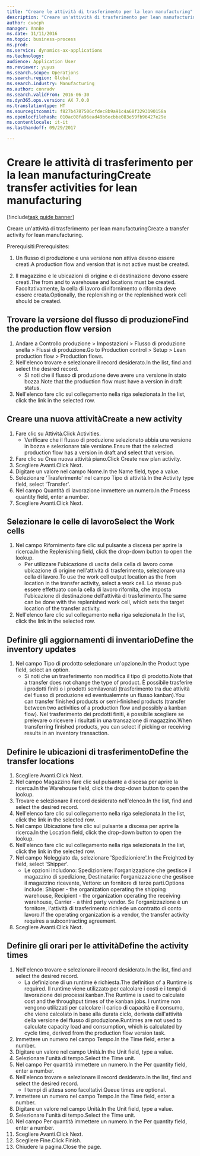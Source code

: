 ```yaml
--- 
title: "Creare le attività di trasferimento per la lean manufacturing"
description: "Creare un'attività di trasferimento per lean manufacturing"
author: cvocph
manager: AnnBe
ms.date: 11/11/2016
ms.topic: business-process
ms.prod: 
ms.service: dynamics-ax-applications
ms.technology: 
audience: Application User
ms.reviewer: yuyus
ms.search.scope: Operations
ms.search.region: Global
ms.search.industry: Manufacturing
ms.author: conradv
ms.search.validFrom: 2016-06-30
ms.dyn365.ops.version: AX 7.0.0
ms.translationtype: HT
ms.sourcegitcommit: f827b4787506cfdec8b9a91c4a68f3293190158a
ms.openlocfilehash: 010ac08fa96ead49b6ecbbe083e59fb96427e29e
ms.contentlocale: it-it
ms.lasthandoff: 09/29/2017

---
```

# <a name="create-transfer-activities-for-lean-manufacturing"></a><span data-ttu-id="757c5-103">Creare le attività di trasferimento per la lean manufacturing</span><span class="sxs-lookup"><span data-stu-id="757c5-103">Create transfer activities for lean manufacturing</span></span>

[!include[task guide banner](../../includes/task-guide-banner.md)]

<span data-ttu-id="757c5-104">Creare un'attività di trasferimento per lean manufacturing</span><span class="sxs-lookup"><span data-stu-id="757c5-104">Create a transfer activity for lean manufacturing.</span></span> 

<span data-ttu-id="757c5-105">Prerequisiti:</span><span class="sxs-lookup"><span data-stu-id="757c5-105">Prerequisites:</span></span> 

1. <span data-ttu-id="757c5-106">Un flusso di produzione e una versione non attiva devono essere creati.</span><span class="sxs-lookup"><span data-stu-id="757c5-106">A production flow and version that is not active must be created.</span></span>

2. <span data-ttu-id="757c5-107">Il magazzino e le ubicazioni di origine e di destinazione devono essere creati.</span><span class="sxs-lookup"><span data-stu-id="757c5-107">The from and to warehouse and locations must be created.</span></span> <span data-ttu-id="757c5-108">Facoltativamente, la cella di lavoro di rifornimento o rifornita deve essere creata.</span><span class="sxs-lookup"><span data-stu-id="757c5-108">Optionally, the replenishing or the replenished work cell should be created.</span></span>


## <a name="find-the-production-flow-version"></a><span data-ttu-id="757c5-109">Trovare la versione del flusso di produzione</span><span class="sxs-lookup"><span data-stu-id="757c5-109">Find the production flow version</span></span>
1. <span data-ttu-id="757c5-110">Andare a Controllo produzione > Impostazioni > Flusso di produzione snella > Flussi di produzione.</span><span class="sxs-lookup"><span data-stu-id="757c5-110">Go to Production control > Setup > Lean production flow > Production flows.</span></span>
2. <span data-ttu-id="757c5-111">Nell'elenco trovare e selezionare il record desiderato.</span><span class="sxs-lookup"><span data-stu-id="757c5-111">In the list, find and select the desired record.</span></span>
    * <span data-ttu-id="757c5-112">Si noti che il flusso di produzione deve avere una versione in stato bozza.</span><span class="sxs-lookup"><span data-stu-id="757c5-112">Note that the production flow must have a version in draft status.</span></span>  
3. <span data-ttu-id="757c5-113">Nell'elenco fare clic sul collegamento nella riga selezionata.</span><span class="sxs-lookup"><span data-stu-id="757c5-113">In the list, click the link in the selected row.</span></span>

## <a name="create-a-new-activity"></a><span data-ttu-id="757c5-114">Creare una nuova attività</span><span class="sxs-lookup"><span data-stu-id="757c5-114">Create a new activity</span></span>
1. <span data-ttu-id="757c5-115">Fare clic su Attività.</span><span class="sxs-lookup"><span data-stu-id="757c5-115">Click Activities.</span></span>
    * <span data-ttu-id="757c5-116">Verificare che il flusso di produzione selezionato abbia una versione in bozza e selezionare tale versione.</span><span class="sxs-lookup"><span data-stu-id="757c5-116">Ensure that the selected production flow has a version in draft and select that version.</span></span>  
2. <span data-ttu-id="757c5-117">Fare clic su Crea nuova attività piano.</span><span class="sxs-lookup"><span data-stu-id="757c5-117">Click Create new plan activity.</span></span>
3. <span data-ttu-id="757c5-118">Scegliere Avanti.</span><span class="sxs-lookup"><span data-stu-id="757c5-118">Click Next.</span></span>
4. <span data-ttu-id="757c5-119">Digitare un valore nel campo Nome.</span><span class="sxs-lookup"><span data-stu-id="757c5-119">In the Name field, type a value.</span></span>
5. <span data-ttu-id="757c5-120">Selezionare 'Trasferimento' nel campo Tipo di attività.</span><span class="sxs-lookup"><span data-stu-id="757c5-120">In the Activity type field, select 'Transfer'.</span></span>
6. <span data-ttu-id="757c5-121">Nel campo Quantità di lavorazione immettere un numero.</span><span class="sxs-lookup"><span data-stu-id="757c5-121">In the Process quantity field, enter a number.</span></span>
7. <span data-ttu-id="757c5-122">Scegliere Avanti.</span><span class="sxs-lookup"><span data-stu-id="757c5-122">Click Next.</span></span>

## <a name="select-the-work-cells"></a><span data-ttu-id="757c5-123">Selezionare le celle di lavoro</span><span class="sxs-lookup"><span data-stu-id="757c5-123">Select the Work cells</span></span>
1. <span data-ttu-id="757c5-124">Nel campo Rifornimento fare clic sul pulsante a discesa per aprire la ricerca.</span><span class="sxs-lookup"><span data-stu-id="757c5-124">In the Replenishing field, click the drop-down button to open the lookup.</span></span>
    * <span data-ttu-id="757c5-125">Per utilizzare l'ubicazione di uscita della cella di lavoro come ubicazione di origine nell'attività di trasferimento, selezionare una cella di lavoro.</span><span class="sxs-lookup"><span data-stu-id="757c5-125">To use the work cell output location as the from location in the transfer activity, select a work cell.</span></span> <span data-ttu-id="757c5-126">Lo stesso può essere effettuato con la cella di lavoro rifornita, che imposta l'ubicazione di destinazione dell'attività di trasferimento.</span><span class="sxs-lookup"><span data-stu-id="757c5-126">The same can be done with the replenished work cell, which sets the target location of the transfer activity.</span></span>  
2. <span data-ttu-id="757c5-127">Nell'elenco fare clic sul collegamento nella riga selezionata.</span><span class="sxs-lookup"><span data-stu-id="757c5-127">In the list, click the link in the selected row.</span></span>

## <a name="define-the-inventory-updates"></a><span data-ttu-id="757c5-128">Definire gli aggiornamenti di inventario</span><span class="sxs-lookup"><span data-stu-id="757c5-128">Define the inventory updates</span></span>
1. <span data-ttu-id="757c5-129">Nel campo Tipo di prodotto selezionare un'opzione.</span><span class="sxs-lookup"><span data-stu-id="757c5-129">In the Product type field, select an option.</span></span>
    * <span data-ttu-id="757c5-130">Si noti che un trasferimento non modifica il tipo di prodotto.</span><span class="sxs-lookup"><span data-stu-id="757c5-130">Note that a transfer does not change the type of product.</span></span> <span data-ttu-id="757c5-131">È possibile trasferire i prodotti finiti o i prodotti semilavorati (trasferimento tra due attività del flusso di produzione ed eventualemnte un flusso kanban).</span><span class="sxs-lookup"><span data-stu-id="757c5-131">You can transfer finished products or semi-finished products (transfer between two activities of a production flow and possibly a kanban flow).</span></span>     <span data-ttu-id="757c5-132">Nel trasferimento dei prodotti finiti, è possibile scegliere se prelevare o ricevere i risultati in una transazione di magazzino.</span><span class="sxs-lookup"><span data-stu-id="757c5-132">When transferring finished products, you can select if picking or receiving results in an inventory transaction.</span></span>  

## <a name="define-the-transfer-locations"></a><span data-ttu-id="757c5-133">Definire le ubicazioni di trasferimento</span><span class="sxs-lookup"><span data-stu-id="757c5-133">Define the transfer locations</span></span>
1. <span data-ttu-id="757c5-134">Scegliere Avanti.</span><span class="sxs-lookup"><span data-stu-id="757c5-134">Click Next.</span></span>
2. <span data-ttu-id="757c5-135">Nel campo Magazzino fare clic sul pulsante a discesa per aprire la ricerca.</span><span class="sxs-lookup"><span data-stu-id="757c5-135">In the Warehouse field, click the drop-down button to open the lookup.</span></span>
3. <span data-ttu-id="757c5-136">Trovare e selezionare il record desiderato nell'elenco.</span><span class="sxs-lookup"><span data-stu-id="757c5-136">In the list, find and select the desired record.</span></span>
4. <span data-ttu-id="757c5-137">Nell'elenco fare clic sul collegamento nella riga selezionata.</span><span class="sxs-lookup"><span data-stu-id="757c5-137">In the list, click the link in the selected row.</span></span>
5. <span data-ttu-id="757c5-138">Nel campo Ubicazione fare clic sul pulsante a discesa per aprire la ricerca.</span><span class="sxs-lookup"><span data-stu-id="757c5-138">In the Location field, click the drop-down button to open the lookup.</span></span>
6. <span data-ttu-id="757c5-139">Nell'elenco fare clic sul collegamento nella riga selezionata.</span><span class="sxs-lookup"><span data-stu-id="757c5-139">In the list, click the link in the selected row.</span></span>
7. <span data-ttu-id="757c5-140">Nel campo Noleggiato da, selezionare 'Spedizioniere'.</span><span class="sxs-lookup"><span data-stu-id="757c5-140">In the Freighted by field, select 'Shipper'.</span></span>
    * <span data-ttu-id="757c5-141">Le opzioni includono: Spedizioniere: l'organizzazione che gestisce il magazzino di spedizione, Destinatario: l'organizzazione che gestisce il magazzino ricevente, Vettore: un fornitore di terze parti.</span><span class="sxs-lookup"><span data-stu-id="757c5-141">Options include: Shipper - the organization operating the shipping warehouse, Recipient -  the organization operating the receiving warehouse, Carrier - a third party vendor.</span></span> <span data-ttu-id="757c5-142">Se l'organizzazione è un fornitore, l'attività di trasferimento richiede un contratto di conto lavoro.</span><span class="sxs-lookup"><span data-stu-id="757c5-142">If the operating organization is a vendor, the transfer activity requires a subcontracting agreement.</span></span>  
8. <span data-ttu-id="757c5-143">Scegliere Avanti.</span><span class="sxs-lookup"><span data-stu-id="757c5-143">Click Next.</span></span>

## <a name="define-the-activity-times"></a><span data-ttu-id="757c5-144">Definire gli orari per le attività</span><span class="sxs-lookup"><span data-stu-id="757c5-144">Define the activity times</span></span>
1. <span data-ttu-id="757c5-145">Nell'elenco trovare e selezionare il record desiderato.</span><span class="sxs-lookup"><span data-stu-id="757c5-145">In the list, find and select the desired record.</span></span>
    * <span data-ttu-id="757c5-146">La definizione di un runtime è richiesta.</span><span class="sxs-lookup"><span data-stu-id="757c5-146">The definition of a Runtime is required.</span></span> <span data-ttu-id="757c5-147">Il runtime viene utilizzato per calcolare i costi e i tempi di lavorazione dei processi kanban.</span><span class="sxs-lookup"><span data-stu-id="757c5-147">The Runtime is used to calculate cost and the throughput times of the kanban jobs.</span></span> <span data-ttu-id="757c5-148">I runtime non vengono utilizzati per calcolare il carico di capacità e il consumo, che viene calcolato in base alla durata ciclo, derivata dall'attività della versione del flusso di produzione.</span><span class="sxs-lookup"><span data-stu-id="757c5-148">Runtimes are not used to calculate capacity load and consumption, which is calculated by cycle time, derived from the production flow version task.</span></span>  
2. <span data-ttu-id="757c5-149">Immettere un numero nel campo Tempo.</span><span class="sxs-lookup"><span data-stu-id="757c5-149">In the Time field, enter a number.</span></span>
3. <span data-ttu-id="757c5-150">Digitare un valore nel campo Unità.</span><span class="sxs-lookup"><span data-stu-id="757c5-150">In the Unit field, type a value.</span></span>
4. <span data-ttu-id="757c5-151">Selezionare l'unità di tempo.</span><span class="sxs-lookup"><span data-stu-id="757c5-151">Select the Time unit.</span></span>
5. <span data-ttu-id="757c5-152">Nel campo Per quantità immettere un numero.</span><span class="sxs-lookup"><span data-stu-id="757c5-152">In the Per quantity field, enter a number.</span></span>
6. <span data-ttu-id="757c5-153">Nell'elenco trovare e selezionare il record desiderato.</span><span class="sxs-lookup"><span data-stu-id="757c5-153">In the list, find and select the desired record.</span></span>
    * <span data-ttu-id="757c5-154">I tempi di attesa sono facoltativi.</span><span class="sxs-lookup"><span data-stu-id="757c5-154">Queue times are optional.</span></span>  
7. <span data-ttu-id="757c5-155">Immettere un numero nel campo Tempo.</span><span class="sxs-lookup"><span data-stu-id="757c5-155">In the Time field, enter a number.</span></span>
8. <span data-ttu-id="757c5-156">Digitare un valore nel campo Unità.</span><span class="sxs-lookup"><span data-stu-id="757c5-156">In the Unit field, type a value.</span></span>
9. <span data-ttu-id="757c5-157">Selezionare l'unità di tempo.</span><span class="sxs-lookup"><span data-stu-id="757c5-157">Select the Time unit.</span></span>
10. <span data-ttu-id="757c5-158">Nel campo Per quantità immettere un numero.</span><span class="sxs-lookup"><span data-stu-id="757c5-158">In the Per quantity field, enter a number.</span></span>
11. <span data-ttu-id="757c5-159">Scegliere Avanti.</span><span class="sxs-lookup"><span data-stu-id="757c5-159">Click Next.</span></span>
12. <span data-ttu-id="757c5-160">Scegliere Fine.</span><span class="sxs-lookup"><span data-stu-id="757c5-160">Click Finish.</span></span>
13. <span data-ttu-id="757c5-161">Chiudere la pagina.</span><span class="sxs-lookup"><span data-stu-id="757c5-161">Close the page.</span></span>


